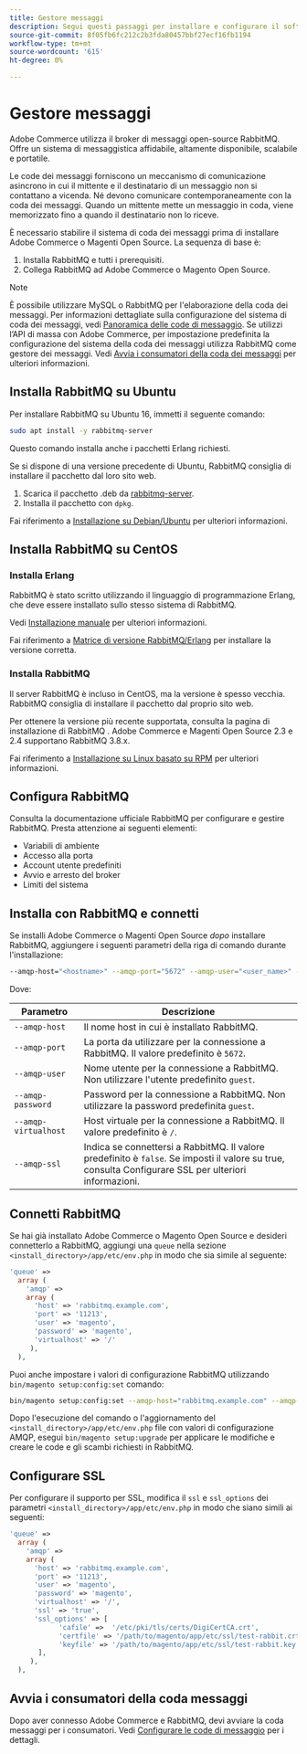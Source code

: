 ```yaml
---
title: Gestore messaggi
description: Segui questi passaggi per installare e configurare il software richiesto per la gestione dei messaggi (come RabbitMQ) per le installazioni on-premise di Adobe Commerce e Magenti Open Source.
source-git-commit: 8f05fb6fc212c2b3fda80457bbf27ecf16fb1194
workflow-type: tm+mt
source-wordcount: '615'
ht-degree: 0%

---
```



# Gestore messaggi

Adobe Commerce utilizza il broker di messaggi open-source RabbitMQ. Offre un sistema di messaggistica affidabile, altamente disponibile, scalabile e portatile.

Le code dei messaggi forniscono un meccanismo di comunicazione asincrono in cui il mittente e il destinatario di un messaggio non si contattano a vicenda. Né devono comunicare contemporaneamente con la coda dei messaggi. Quando un mittente mette un messaggio in coda, viene memorizzato fino a quando il destinatario non lo riceve.

È necessario stabilire il sistema di coda dei messaggi prima di installare Adobe Commerce o Magenti Open Source. La sequenza di base è:

1. Installa RabbitMQ e tutti i prerequisiti.
1. Collega RabbitMQ ad Adobe Commerce o Magento Open Source.

>[!NOTE]
>
>È possibile utilizzare MySQL o RabbitMQ per l&#39;elaborazione della coda dei messaggi. Per informazioni dettagliate sulla configurazione del sistema di coda dei messaggi, vedi [Panoramica delle code di messaggio](https://developer.adobe.com/commerce/php/development/components/message-queues/). Se utilizzi l’API di massa con Adobe Commerce, per impostazione predefinita la configurazione del sistema della coda dei messaggi utilizza RabbitMQ come gestore dei messaggi. Vedi [Avvia i consumatori della coda dei messaggi](../../configuration/cli/start-message-queues.md) per ulteriori informazioni.

## Installa RabbitMQ su Ubuntu

Per installare RabbitMQ su Ubuntu 16, immetti il seguente comando:

```bash
sudo apt install -y rabbitmq-server
```

Questo comando installa anche i pacchetti Erlang richiesti.

Se si dispone di una versione precedente di Ubuntu, RabbitMQ consiglia di installare il pacchetto dal loro sito web.

1. Scarica il pacchetto .deb da [rabbitmq-server](https://www.rabbitmq.com/download.html).
1. Installa il pacchetto con `dpkg`.

Fai riferimento a [Installazione su Debian/Ubuntu](https://www.rabbitmq.com/install-debian.html) per ulteriori informazioni.

## Installa RabbitMQ su CentOS

### Installa Erlang

RabbitMQ è stato scritto utilizzando il linguaggio di programmazione Erlang, che deve essere installato sullo stesso sistema di RabbitMQ.

Vedi [Installazione manuale](https://www.erlang-solutions.com/downloads/) per ulteriori informazioni.

Fai riferimento a [Matrice di versione RabbitMQ/Erlang](https://www.rabbitmq.com/which-erlang.html) per installare la versione corretta.

### Installa RabbitMQ

Il server RabbitMQ è incluso in CentOS, ma la versione è spesso vecchia. RabbitMQ consiglia di installare il pacchetto dal proprio sito web.

Per ottenere la versione più recente supportata, consulta la pagina di installazione di RabbitMQ . Adobe Commerce e Magenti Open Source 2.3 e 2.4 supportano RabbitMQ 3.8.x.

Fai riferimento a [Installazione su Linux basato su RPM](https://www.rabbitmq.com/install-rpm.html) per ulteriori informazioni.

## Configura RabbitMQ

Consulta la documentazione ufficiale RabbitMQ per configurare e gestire RabbitMQ. Presta attenzione ai seguenti elementi:

* Variabili di ambiente
* Accesso alla porta
* Account utente predefiniti
* Avvio e arresto del broker
* Limiti del sistema

## Installa con RabbitMQ e connetti

Se installi Adobe Commerce o Magenti Open Source _dopo_ installare RabbitMQ, aggiungere i seguenti parametri della riga di comando durante l&#39;installazione:

```bash
--amqp-host="<hostname>" --amqp-port="5672" --amqp-user="<user_name>" --amqp-password="<password>" --amqp-virtualhost="/"
```

Dove:

| Parametro | Descrizione |
|--- |--- |
| `--amqp-host` | Il nome host in cui è installato RabbitMQ. |
| `--amqp-port` | La porta da utilizzare per la connessione a RabbitMQ. Il valore predefinito è `5672`. |
| `--amqp-user` | Nome utente per la connessione a RabbitMQ. Non utilizzare l&#39;utente predefinito `guest`. |
| `--amqp-password` | Password per la connessione a RabbitMQ. Non utilizzare la password predefinita `guest`. |
| `--amqp-virtualhost` | Host virtuale per la connessione a RabbitMQ. Il valore predefinito è `/`. |
| `--amqp-ssl` | Indica se connettersi a RabbitMQ. Il valore predefinito è `false`. Se imposti il valore su true, consulta Configurare SSL per ulteriori informazioni. |

## Connetti RabbitMQ

Se hai già installato Adobe Commerce o Magento Open Source e desideri connetterlo a RabbitMQ, aggiungi una `queue` nella sezione `<install_directory>/app/etc/env.php` in modo che sia simile al seguente:

```php
'queue' =>
  array (
    'amqp' =>
    array (
      'host' => 'rabbitmq.example.com',
      'port' => '11213',
      'user' => 'magento',
      'password' => 'magento',
      'virtualhost' => '/'
     ),
  ),
```

Puoi anche impostare i valori di configurazione RabbitMQ utilizzando `bin/magento setup:config:set` comando:

```bash
bin/magento setup:config:set --amqp-host="rabbitmq.example.com" --amqp-port="11213" --amqp-user="magento" --amqp-password="magento" --amqp-virtualhost="/"
```

Dopo l&#39;esecuzione del comando o l&#39;aggiornamento del `<install_directory>/app/etc/env.php` file con valori di configurazione AMQP, esegui `bin/magento setup:upgrade` per applicare le modifiche e creare le code e gli scambi richiesti in RabbitMQ.

## Configurare SSL

Per configurare il supporto per SSL, modifica il `ssl` e `ssl_options` dei parametri `<install_directory>/app/etc/env.php` in modo che siano simili ai seguenti:

```php
'queue' =>
  array (
    'amqp' =>
    array (
      'host' => 'rabbitmq.example.com',
      'port' => '11213',
      'user' => 'magento',
      'password' => 'magento',
      'virtualhost' => '/',
      'ssl' => 'true',
      'ssl_options' => [
            'cafile' =>  '/etc/pki/tls/certs/DigiCertCA.crt',
            'certfile' => '/path/to/magento/app/etc/ssl/test-rabbit.crt',
            'keyfile' => '/path/to/magento/app/etc/ssl/test-rabbit.key'
       ],
     ),
  ),
```

## Avvia i consumatori della coda messaggi

Dopo aver connesso Adobe Commerce e RabbitMQ, devi avviare la coda messaggi per i consumatori. Vedi [Configurare le code di messaggio](../../configuration/cli/start-message-queues.md) per i dettagli.
